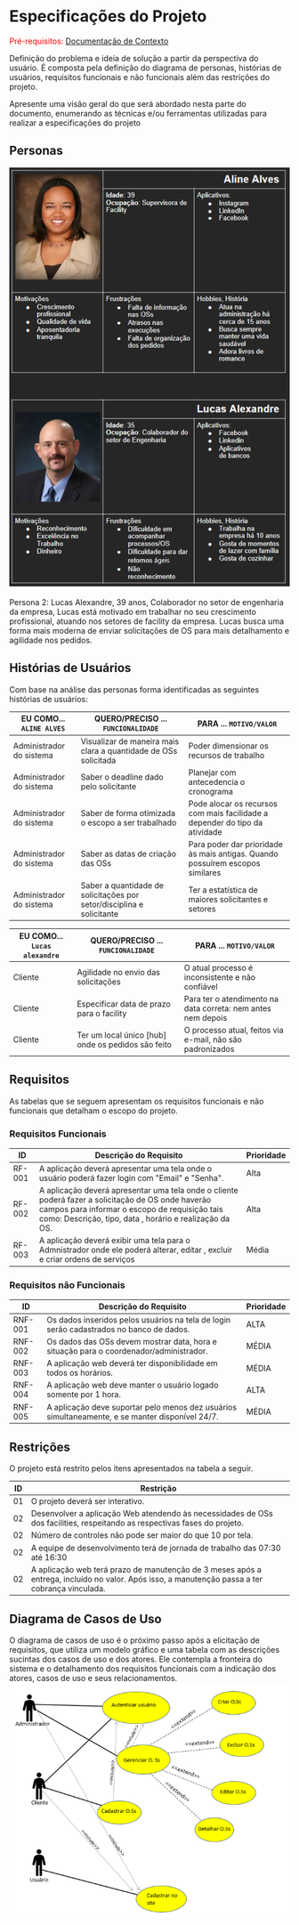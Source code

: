 # Especificações do Projeto

<span style="color:red">Pré-requisitos: <a href="1-Documentação de Contexto.md"> Documentação de Contexto</a></span>

Definição do problema e ideia de solução a partir da perspectiva do usuário. É composta pela definição do  diagrama de personas, histórias de usuários, requisitos funcionais e não funcionais além das restrições do projeto.

Apresente uma visão geral do que será abordado nesta parte do documento, enumerando as técnicas e/ou ferramentas utilizadas para realizar a especificações do projeto

## Personas   
<img src ="/docs/img/DiagramaPersonas.png">

<br>
<br>
Persona 2: Lucas Alexandre, 39 anos, Colaborador no setor de engenharia da empresa, Lucas está motivado em trabalhar no seu crescimento profissional, atuando  nos setores de facility da  empresa. 
Lucas busca uma forma mais moderna de enviar solicitações de OS para mais detalhamento e agilidade nos pedidos.



## Histórias de Usuários

Com base na análise das personas forma identificadas as seguintes histórias de usuários:

|EU COMO... `ALINE ALVES`| QUERO/PRECISO ... `FUNCIONALIDADE`                                   |PARA ... `MOTIVO/VALOR`                                                       |
|------------------------|----------------------------------------------------------------------|------------------------------------------------------------------------------|
|Administrador do sistema| Visualizar de maneira mais clara a quantidade de OSs solicitada      | Poder dimensionar os recursos de trabalho                                    |
|Administrador do sistema| Saber o deadline dado pelo solicitante                               | Planejar com antecedencia o cronograma                                       |
|Administrador do sistema| Saber de forma otimizada o escopo a ser trabalhado                   | Pode alocar os recursos com mais facilidade a depender do tipo da atividade  |  
|Administrador do sistema| Saber as datas de criação das OSs                                    | Para poder dar prioridade às mais antigas. Quando possuírem escopos similares|                                       
|Administrador do sistema| Saber a quantidade de solicitações por setor/disciplina e solicitante| Ter a estatística de maiores solicitantes e setores                          |



|EU COMO... `Lucas alexandre`| QUERO/PRECISO ... `FUNCIONALIDADE`              |PARA ... `MOTIVO/VALOR`                                        |
|------------------------|-----------------------------------------------------|---------------------------------------------------------------|
|Cliente    | Agilidade no envio das solicitações                 | O atual processo é inconsistente e não confiável              |
|Cliente    | Especificar data de prazo para o facility           | Para ter o atendimento na data correta: nem antes nem depois  |
|Cliente    | Ter um local único [hub] onde os pedidos são feito  |O processo atual, feitos via e-mail, não são padronizados      |  

## Requisitos

As tabelas que se seguem apresentam os requisitos funcionais e não funcionais que detalham o escopo do projeto.

### Requisitos Funcionais

|ID    | Descrição do Requisito                                                                                                                        |Prioridade|
|------|-----------------------------------------------------------------------------------------------------------------------------------------------|----------|
|RF-001| A aplicação deverá apresentar uma tela onde o usuário poderá fazer login com "Email" e "Senha".                                        |Alta      |
|RF-002| A aplicação deverá apresentar uma tela onde o cliente poderá fazer a solicitação de OS onde haverão campos para informar o escopo de requisição tais como: Descrição, tipo, data , horário e realização da OS.                               |Alta      |
|RF-003| A aplicação deverá exibir uma tela para o Admnistrador onde ele poderá alterar, editar , excluir e criar ordens de serviços| Média     |
 

### Requisitos não Funcionais

|ID     | Descrição do Requisito  |Prioridade |
|-------|-------------------------|----|
|RNF-001| Os dados inseridos pelos usuários na tela de login serão cadastrados no banco de dados.  | ALTA | 
|RNF-002| Os dados das OSs devem mostrar data, hora e situação para o coordenador/administrador. |  MÉDIA | 
|RNF-003| A aplicação web deverá ter disponibilidade em todos os horários. | MÉDIA | 
|RNF-004| A aplicação web deve manter o usuário logado somente por 1 hora. | ALTA |
|RNF-005| A aplicação deve suportar pelo menos dez usuários simultaneamente, e se manter disponível 24/7. | MÉDIA |



## Restrições

O projeto está restrito pelos itens apresentados na tabela a seguir.

|ID| Restrição                                             |
|--|-------------------------------------------------------|
|01| O projeto deverá ser interativo.                      |            
|02| Desenvolver a aplicação Web atendendo às necessidades de OSs dos facilities, respeitando as respectivas fases do projeto. |
|02| Número de controles não pode ser maior do que 10 por tela. |
|02| A equipe de desenvolvimento terá de jornada de trabalho das 07:30 até 16:30 |
|02| A aplicação web terá prazo de manutenção de 3 meses após a entrega, incluído no valor. Após isso, a manutenção passa a ter cobrança vinculada.   |  



## Diagrama de Casos de Uso

O diagrama de casos de uso é o próximo passo após a elicitação de requisitos, que utiliza um modelo gráfico e uma tabela com as descrições sucintas dos casos de uso e dos atores. Ele contempla a fronteira do sistema e o detalhamento dos requisitos funcionais com a indicação dos atores, casos de uso e seus relacionamentos. 
<img src="/docs/img/DiagramaClassesGestorOs.png">
